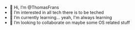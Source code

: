 - 👋 Hi, I’m @ThomasFrans
- 👀 I’m interested in all tech there is to be teched
- 🌱 I’m currently learning... yeah, I'm always learning
- 💞️ I’m looking to collaborate on maybe some OS related stuff
